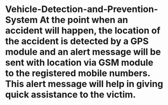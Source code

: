 # Vehicle-Detection-and-Prevention-System At the point when an accident will happen, the location of the accident is detected by a GPS module and an alert message will be sent with location via GSM module to the registered mobile numbers. This alert message will help in giving quick assistance to the victim.
